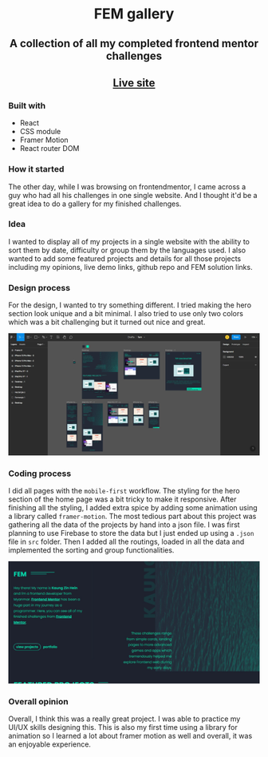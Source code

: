 # **<div align='center'>FEM gallery</div>**
## **<div align='center'>A collection of all my completed frontend mentor challenges</div>**
## **<div align="center"><a href='https://k4ung-fem.netlify.app' >Live site</a></div>**

### **Built with**
- React
- CSS module
- Framer Motion
- React router DOM

### **How it started**

The other day, while I was browsing on frontendmentor, I came across a guy who had all his challenges in one single website. And I thought it'd be a great idea to do a gallery for my finished challenges.

### **Idea**

I wanted to display all of my projects in a single website with the ability to sort them by date, difficulty or group them by the languages used. I also wanted to add some featured projects and details for all those projects including my opinions, live demo links, github repo and FEM solution links.

### **Design process**

For the design, I wanted to try something different. I tried making the hero section look unique and a bit minimal. I also tried to use only two colors which was a bit challenging but it turned out nice and great.

![figma design screenshot](./images/figma.png)

### **Coding process**

I did all pages with the `mobile-first` workflow. The styling for the hero section of the home page was a bit tricky to make it responsive. After finishing all the styling, I added extra spice by adding some animation using a library called `framer-motion`. The most tedious part about this project was gathering all the data of the projects by hand into a json file. I was first planning to use Firebase to store the data but I just ended up using a `.json`  file in `src` folder. Then I added all the routings, loaded in all the data and implemented the sorting and group functionalities.

![hero section screenshot](./images/screenshot.png)

### **Overall opinion**

Overall, I think this was a really great project. I was able to practice my UI/UX skills designing this. This is also my first time using a library for animation so I learned a lot about framer motion as well and overall, it was an enjoyable experience.
